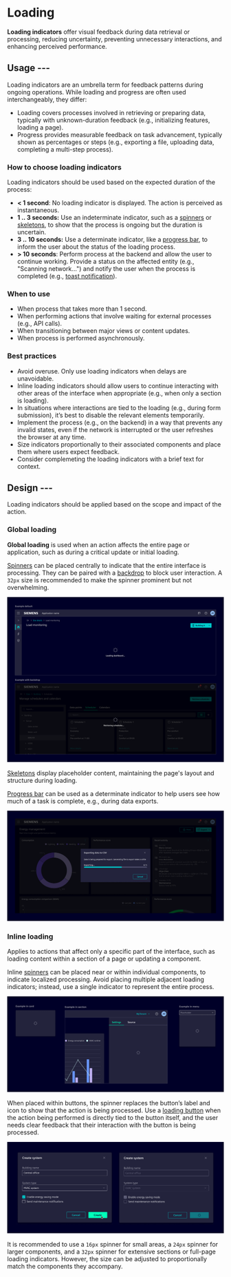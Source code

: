 # Loading

**Loading indicators** offer visual feedback during data retrieval or processing, reducing uncertainty, preventing unnecessary interactions, and enhancing perceived performance.

## Usage ---

Loading indicators are an umbrella term for feedback patterns during ongoing operations.
While loading and progress are often used interchangeably, they differ:

- Loading covers processes involved in retrieving or preparing data, typically with unknown-duration feedback (e.g., initializing features, loading a page).
- Progress provides measurable feedback on task advancement, typically shown as percentages or steps (e.g., exporting a file, uploading data, completing a multi-step process).

### How to choose loading indicators

Loading indicators should be used based on the expected duration of the process:

- **< 1 second**: No loading indicator is displayed. The action is perceived as instantaneous.
- **1 .. 3 seconds:** Use an indeterminate indicator, such as a [spinners](../components/progress-indication/spinner.md) or [skeletons](../components/progress-indication/skeleton.md),
  to show that the process is ongoing but the duration is uncertain.
- **3 .. 10 seconds:** Use a determinate indicator, like a [progress bar](../components/progress-indication/progress-bar.md), to inform the user about the status of the loading process.
- **> 10 seconds**: Perform process at the backend and allow the user to continue working.
Provide a status on the affected entity (e.g., "Scanning network…") and notify the user when the process is completed
(e.g., [toast notification](../components/status-notifications/toast-notification.md)).

### When to use

- When process that takes more than 1 second.
- When performing actions that involve waiting for external processes (e.g., API calls).
- When transitioning between major views or content updates.
- When process is performed asynchronously.

### Best practices

- Avoid overuse. Only use loading indicators when delays are unavoidable.
- Inline loading indicators should allow users to continue interacting with other areas of
  the interface when appropriate (e.g., when only a section is loading).
- In situations where interactions are tied to the loading (e.g., during form submission), it’s best
  to disable the relevant elements temporarily.
- Implement the process (e.g., on the backend) in a way that prevents any invalid states,
  even if the network is interrupted or the user refreshes the browser at any time.
- Size indicators proportionally to their associated components and place them where users expect feedback.
- Consider complemeting the loading indicators with a brief text for context.

## Design ---

Loading indicators should be applied based on the scope and impact of the action.

### Global loading

**Global loading** is used when an action affects the entire page or application, such as during a critical update or initial loading.

[Spinners](../components/progress-indication/spinner.md) can be placed centrally to indicate that the entire interface is processing.
They can be paired with a [backdrop](../patterns/backdrop.md) to block user interaction.
A `32px` size is recommended to make the spinner prominent but not overwhelming.

![Global loading - spinner](images/loading-global-spinner.png)

[Skeletons](../components/progress-indication/skeleton.md) display placeholder content, maintaining the page's layout and structure during loading.

[Progress bar](../components/progress-indication/progress-bar.md) can be used as a determinate indicator to help users see how much of a task is complete,
e.g., during data exports.

![Global loading - progress bar](images/loading-global-progress-bar.png)

### Inline loading

Applies to actions that affect only a specific part of the interface, such as loading content within a section of a page or updating a component.

Inline [spinners](../components/progress-indication/spinner.md) can be placed near or within individual components, to indicate localized processing.
Avoid placing multiple adjacent loading indicators; instead, use a single indicator to represent the entire process.

![Inline loading](images/loading-inline.png)

When placed within buttons, the spinner replaces the button’s label and icon to show that the action is being processed.
Use a [loading button](../components/progress-indication/spinner.md#loading-button)
when the action being performed is directly tied to the button itself, and the user needs clear feedback that their interaction with the button is being processed.

![Inline loading - loading button](images/loading-inline-button.png)

It is recommended to use a `16px` spinner for small areas, a `24px` spinner for larger components,
and a `32px` spinner for extensive sections or full-page loading indicators.
However, the size can be adjusted to proportionally match the components they accompany.
